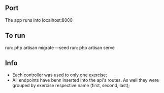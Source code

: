 ## Port

The app runs into localhost:8000

## To run

run: php artisan migrate --seed
run: php artisan serve

## Info

-   Each controller was used to only one exercise;
-   All endpoints have benn inserted into the api's routes. As well they were grouped by exercise respective name (first, second, last);
